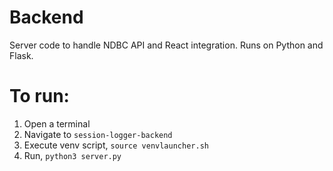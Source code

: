 # Backend
Server code to handle NDBC API and React integration.
Runs on Python and Flask.

# To run:
1. Open a terminal
2. Navigate to `session-logger-backend`
3. Execute venv script, `source venvlauncher.sh`
3. Run, `python3 server.py`